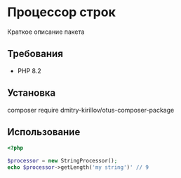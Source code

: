 # Процессор строк

Краткое описание пакета

## Требования

- PHP 8.2

## Установка

composer require dmitry-kirillov/otus-composer-package

## Использование

```php
<?php

$processor = new StringProcessor();
echo $processor->getLength('my string')' // 9
```
